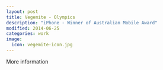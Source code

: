 ```yaml
---
layout: post
title: Vegemite - Olympics
description: "iPhone - Winner of Australian Mobile Award"
modified: 2014-06-25
categories: work
image:
  icon: vegemite-icon.jpg
---
```


More information